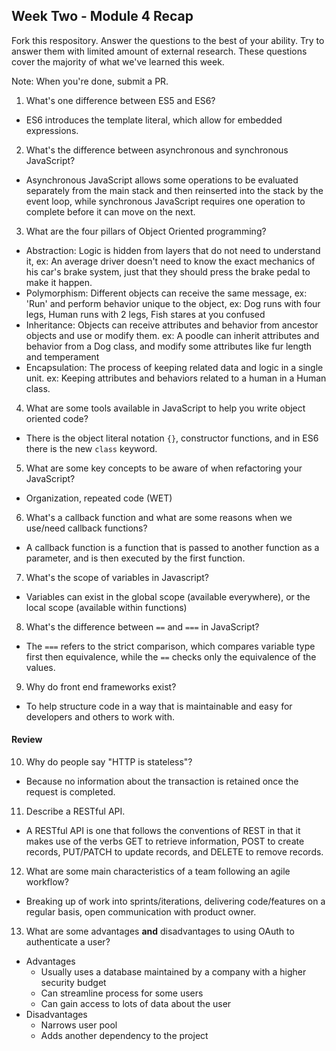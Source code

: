 ## Week Two - Module 4 Recap

Fork this respository. Answer the questions to the best of your ability. Try to answer them with limited amount of external research. These questions cover the majority of what we've learned this week.

Note: When you're done, submit a PR.

1. What's one difference between ES5 and ES6?
  - ES6 introduces the template literal, which allow for embedded expressions.
2. What's the difference between asynchronous and synchronous JavaScript?
  - Asynchronous JavaScript allows some operations to be evaluated separately from the main stack and then reinserted into the stack by the event loop, while synchronous JavaScript requires one operation to complete before it can move on the next.
3. What are the four pillars of Object Oriented programming?
  - Abstraction: Logic is hidden from layers that do not need to understand it, ex: An average driver doesn't need to know the exact mechanics of his car's brake system, just that they should press the brake pedal to make it happen.
  - Polymorphism: Different objects can receive the same message, ex: 'Run' and perform behavior unique to the object, ex: Dog runs with four legs, Human runs with 2 legs, Fish stares at you confused
  - Inheritance: Objects can receive attributes and behavior from ancestor objects and use or modify them. ex: A poodle can inherit attributes and behavior from a Dog class, and modify some attributes like fur length and temperament
  - Encapsulation: The process of keeping related data and logic in a single unit. ex: Keeping attributes and behaviors related to a human in a Human class.
4. What are some tools available in JavaScript to help you write object oriented code?
  - There is the object literal notation `{}`, constructor functions, and in ES6 there is the new `class` keyword.
5. What are some key concepts to be aware of when refactoring your JavaScript?
  - Organization, repeated code (WET)
6. What's a callback function and what are some reasons when we use/need callback functions?
  - A callback function is a function that is passed to another function as a parameter, and is then executed by the first function.
7. What's the scope of variables in Javascript?
  - Variables can exist in the global scope (available everywhere), or the local scope (available within functions)
8. What's the difference between `==` and `===` in JavaScript?
  - The `===` refers to the strict comparison, which compares variable type first then equivalence, while the `==` checks only the equivalence of the values.
9. Why do front end frameworks exist?
  - To help structure code in a way that is maintainable and easy for developers and others to work with.

#### Review  

10. Why do people say "HTTP is stateless"?
  - Because no information about the transaction is retained once the request is completed.
11. Describe a RESTful API.
  - A RESTful API is one that follows the conventions of REST in that it makes use of the verbs GET to retrieve information, POST to create records, PUT/PATCH to update records, and DELETE to remove records.
12. What are some main characteristics of a team following an agile workflow?
  - Breaking up of work into sprints/iterations, delivering code/features on a regular basis, open communication with product owner.
13. What are some advantages **and** disadvantages to using OAuth to authenticate a user?
  - Advantages
    - Usually uses a database maintained by a company with a higher security budget
    - Can streamline process for some users
    - Can gain access to lots of data about the user
  - Disadvantages
    - Narrows user pool
    - Adds another dependency to the project
